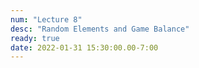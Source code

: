 ```yaml
---
num: "Lecture 8"
desc: "Random Elements and Game Balance"
ready: true
date: 2022-01-31 15:30:00.00-7:00
---
```

